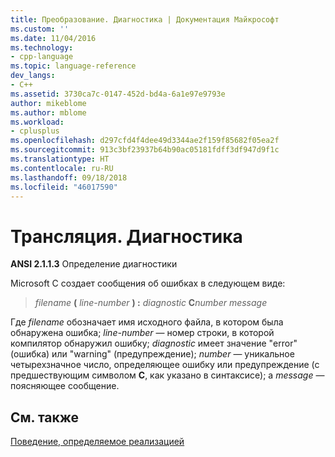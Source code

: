 ```yaml
---
title: Преобразование. Диагностика | Документация Майкрософт
ms.custom: ''
ms.date: 11/04/2016
ms.technology:
- cpp-language
ms.topic: language-reference
dev_langs:
- C++
ms.assetid: 3730ca7c-0147-452d-bd4a-6a1e97e9793e
author: mikeblome
ms.author: mblome
ms.workload:
- cplusplus
ms.openlocfilehash: d297cfd4f4dee49d3344ae2f159f85682f05ea2f
ms.sourcegitcommit: 913c3bf23937b64b90ac05181fdff3df947d9f1c
ms.translationtype: HT
ms.contentlocale: ru-RU
ms.lasthandoff: 09/18/2018
ms.locfileid: "46017590"
---
```

# <a name="translation-diagnostics"></a>Трансляция. Диагностика

**ANSI 2.1.1.3** Определение диагностики

Microsoft C создает сообщения об ошибках в следующем виде:

> *filename* **(** *line-number* **) :** *diagnostic* **C**<em>number</em> *message*

Где *filename* обозначает имя исходного файла, в котором была обнаружена ошибка; *line-number* — номер строки, в которой компилятор обнаружил ошибку; *diagnostic* имеет значение "error" (ошибка) или "warning" (предупреждение); *number* — уникальное четырехзначное число, определяющее ошибку или предупреждение (с предшествующим символом **C**, как указано в синтаксисе); а *message* — поясняющее сообщение.

## <a name="see-also"></a>См. также

[Поведение, определяемое реализацией](../c-language/implementation-defined-behavior.md)